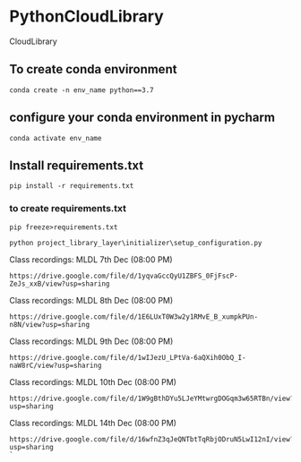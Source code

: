 # PythonCloudLibrary
CloudLibrary


## To create conda environment

```
conda create -n env_name python==3.7
```


## configure your conda environment in pycharm

```buildoutcfg
conda activate env_name
```


## Install requirements.txt
```buildoutcfg
pip install -r requirements.txt
```


### to create requirements.txt
```buildoutcfg
pip freeze>requirements.txt
```

```
python project_library_layer\initializer\setup_configuration.py
```


Class recordings: MLDL 7th Dec (08:00 PM)
```
https://drive.google.com/file/d/1yqvaGccQyU1ZBFS_0FjFscP-ZeJs_xxB/view?usp=sharing
```

Class recordings: MLDL 8th Dec (08:00 PM)
```
https://drive.google.com/file/d/1E6LUxT0W3w2y1RMvE_B_xumpkPUn-n8N/view?usp=sharing
```

Class recordings: MLDL 9th Dec (08:00 PM)
```
https://drive.google.com/file/d/1wIJezU_LPtVa-6aQXih0ObQ_I-naW8rC/view?usp=sharing
```

Class recordings: MLDL 10th Dec (08:00 PM)
```
https://drive.google.com/file/d/1W9gBthDYu5LJeYMtwrgDOGqm3w65RTBn/view?usp=sharing
```

Class recordings: MLDL 14th Dec (08:00 PM)

```buildoutcfg
https://drive.google.com/file/d/16wfnZ3qJeQNTbtTqRbjODruN5LwI12nI/view?usp=sharing
`
